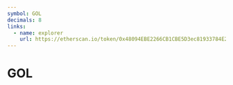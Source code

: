 ```yaml
---
symbol: GOL
decimals: 8
links:
  - name: explorer
    url: https://etherscan.io/token/0x48094EBE2266CB1CBE5D3ec81933784E2E9561d8
---
```


# GOL
